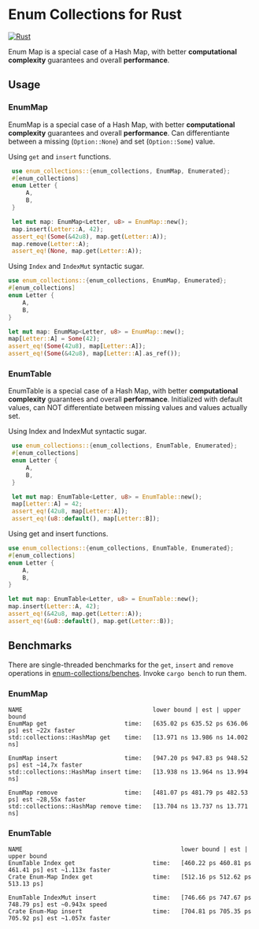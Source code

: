 # Enum Collections for Rust
[![Rust](https://github.com/Pscheidl/enum-map/actions/workflows/rust.yml/badge.svg)](https://github.com/Pscheidl/enum-map/actions/workflows/rust.yml)

Enum Map is a special case of a Hash Map, with better **computational complexity** guarantees and overall **performance**.

## Usage

### EnumMap

EnumMap is a special case of a Hash Map, with better **computational complexity** guarantees and overall **performance**. Can differentiante between a missing (`Option::None`)
and set (`Option::Some`) value.

Using `get` and `insert` functions.

```rust
 use enum_collections::{enum_collections, EnumMap, Enumerated};
 #[enum_collections]
 enum Letter {
     A,
     B,
 }

 let mut map: EnumMap<Letter, u8> = EnumMap::new();
 map.insert(Letter::A, 42);
 assert_eq!(Some(&42u8), map.get(Letter::A));
 map.remove(Letter::A);
 assert_eq!(None, map.get(Letter::A));
```

Using `Index` and `IndexMut` syntactic sugar.
 ```rust
 use enum_collections::{enum_collections, EnumMap, Enumerated};
 #[enum_collections]
 enum Letter {
     A,
     B,
 }

 let mut map: EnumMap<Letter, u8> = EnumMap::new();
 map[Letter::A] = Some(42);
 assert_eq!(Some(42u8), map[Letter::A]);
 assert_eq!(Some(&42u8), map[Letter::A].as_ref());
 ```

### EnumTable

EnumTable is a special case of a Hash Map, with better **computational complexity** guarantees and overall **performance**. Initialized with default values, can NOT differentiate between missing values
and values actually set.

Using Index and IndexMut syntactic sugar.

```rust
 use enum_collections::{enum_collections, EnumTable, Enumerated};
 #[enum_collections]
 enum Letter {
     A,
     B,
 }

 let mut map: EnumTable<Letter, u8> = EnumTable::new();
 map[Letter::A] = 42;
 assert_eq!(42u8, map[Letter::A]);
 assert_eq!(u8::default(), map[Letter::B]);
```

 Using get and insert functions.
 
 ```rust
 use enum_collections::{enum_collections, EnumTable, Enumerated};
 #[enum_collections]
 enum Letter {
     A,
     B,
 }

 let mut map: EnumTable<Letter, u8> = EnumTable::new();
 map.insert(Letter::A, 42);
 assert_eq!(&42u8, map.get(Letter::A));
 assert_eq!(&u8::default(), map.get(Letter::B));
 ```

## Benchmarks

There are single-threaded benchmarks for the `get`, `insert` and `remove` operations in [enum-collections/benches](enum-collections/benches/). Invoke `cargo bench` to run them.

### EnumMap
```
NAME                                     lower bound | est | upper bound
EnumMap get                      time:   [635.02 ps 635.52 ps 636.06 ps] est ~22x faster
std::collections::HashMap get    time:   [13.971 ns 13.986 ns 14.002 ns]

EnumMap insert                   time:   [947.20 ps 947.83 ps 948.52 ps] est ~14,7x faster
std::collections::HashMap insert time:   [13.938 ns 13.964 ns 13.994 ns]

EnumMap remove                   time:   [481.07 ps 481.79 ps 482.53 ps] est ~28,55x faster
std::collections::HashMap remove time:   [13.704 ns 13.737 ns 13.771 ns]
```

### EnumTable

```
NAME                                             lower bound | est | upper bound
EnumTable Index get                      time:   [460.22 ps 460.81 ps 461.41 ps] est ~1.113x faster
Crate Enum-Map Index get                 time:   [512.16 ps 512.62 ps 513.13 ps]

EnumTable IndexMut insert                time:   [746.66 ps 747.67 ps 748.79 ps] est ~0.943x speed
Crate Enum-Map insert                    time:   [704.81 ps 705.35 ps 705.92 ps] est ~1.057x faster
```
